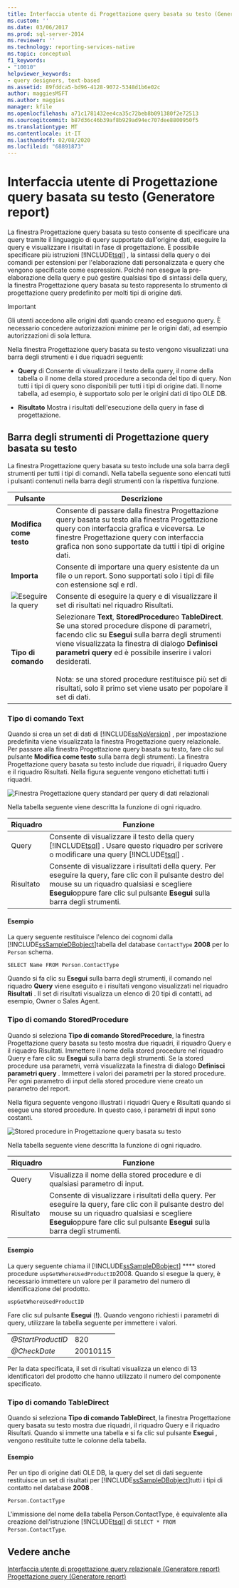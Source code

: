 ```yaml
---
title: Interfaccia utente di Progettazione query basata su testo (Generatore report) | Microsoft Docs
ms.custom: ''
ms.date: 03/06/2017
ms.prod: sql-server-2014
ms.reviewer: ''
ms.technology: reporting-services-native
ms.topic: conceptual
f1_keywords:
- "10010"
helpviewer_keywords:
- query designers, text-based
ms.assetid: 89fddca5-bd96-4128-9072-5348d1b6e02c
author: maggiesMSFT
ms.author: maggies
manager: kfile
ms.openlocfilehash: a71c1781432ee4ca35c72beb8b091380f2e72513
ms.sourcegitcommit: b87d36c46b39af8b929ad94ec707dee8800950f5
ms.translationtype: MT
ms.contentlocale: it-IT
ms.lasthandoff: 02/08/2020
ms.locfileid: "68891873"
---
```

# <a name="text-based-query-designer-user-interface-report-builder"></a>Interfaccia utente di Progettazione query basata su testo (Generatore report)
  La finestra Progettazione query basata su testo consente di specificare una query tramite il linguaggio di query supportato dall'origine dati, eseguire la query e visualizzare i risultati in fase di progettazione. È possibile specificare più istruzioni [!INCLUDE[tsql](../../../includes/tsql-md.md)] , la sintassi della query o dei comandi per estensioni per l'elaborazione dati personalizzata e query che vengono specificate come espressioni. Poiché non esegue la pre-elaborazione della query e può gestire qualsiasi tipo di sintassi della query, la finestra Progettazione query basata su testo rappresenta lo strumento di progettazione query predefinito per molti tipi di origine dati.  
  
> [!IMPORTANT]  
>  Gli utenti accedono alle origini dati quando creano ed eseguono query. È necessario concedere autorizzazioni minime per le origini dati, ad esempio autorizzazioni di sola lettura.  
  
 Nella finestra Progettazione query basata su testo vengono visualizzati una barra degli strumenti e i due riquadri seguenti:  
  
-   **Query** di Consente di visualizzare il testo della query, il nome della tabella o il nome della stored procedure a seconda del tipo di query. Non tutti i tipi di query sono disponibili per tutti i tipi di origine dati. Il nome tabella, ad esempio, è supportato solo per le origini dati di tipo OLE DB.  
  
-   **Risultato** Mostra i risultati dell'esecuzione della query in fase di progettazione.  
  
## <a name="text-based-query-designer-toolbar"></a>Barra degli strumenti di Progettazione query basata su testo  
 La finestra Progettazione query basata su testo include una sola barra degli strumenti per tutti i tipi di comandi. Nella tabella seguente sono elencati tutti i pulsanti contenuti nella barra degli strumenti con la rispettiva funzione.  
  
|Pulsante|Descrizione|  
|------------|-----------------|  
|**Modifica come testo**|Consente di passare dalla finestra Progettazione query basata su testo alla finestra Progettazione query con interfaccia grafica e viceversa. Le finestre Progettazione query con interfaccia grafica non sono supportate da tutti i tipi di origine dati.|  
|**Importa**|Consente di importare una query esistente da un file o un report. Sono supportati solo i tipi di file con estensione sql e rdl.|  
|![Eseguire la query](https://docs.microsoft.com/analysis-services/analysis-services/media/rsqdicon-run.gif "Esecuzione della query")|Consente di eseguire la query e di visualizzare il set di risultati nel riquadro Risultati.|  
|**Tipo di comando**|Selezionare **Text**, **StoredProcedure**o **TableDirect**. Se una stored procedure dispone di parametri, facendo clic su **Esegui** sulla barra degli strumenti viene visualizzata la finestra di dialogo **Definisci parametri query** ed è possibile inserire i valori desiderati.<br /><br /> Nota: se una stored procedure restituisce più set di risultati, solo il primo set viene usato per popolare il set di dati.|  
  
### <a name="command-type-text"></a>Tipo di comando Text  
 Quando si crea un set di dati di [!INCLUDE[ssNoVersion](../../includes/ssnoversion-md.md)] , per impostazione predefinita viene visualizzata la finestra Progettazione query relazionale. Per passare alla finestra Progettazione query basata su testo, fare clic sul pulsante **Modifica come testo** sulla barra degli strumenti. La finestra Progettazione query basata su testo include due riquadri, il riquadro Query e il riquadro Risultati. Nella figura seguente vengono etichettati tutti i riquadri.  
  
 ![Finestra Progettazione query standard per query di dati relazionali](https://docs.microsoft.com/analysis-services/analysis-services/media/rsqd-dsaw-sql-generic.gif "Finestra Progettazione query standard per query di dati relazionali")  
  
 Nella tabella seguente viene descritta la funzione di ogni riquadro.  
  
|Riquadro|Funzione|  
|----------|--------------|  
|Query|Consente di visualizzare il testo della query [!INCLUDE[tsql](../../../includes/tsql-md.md)] . Usare questo riquadro per scrivere o modificare una query [!INCLUDE[tsql](../../../includes/tsql-md.md)] .|  
|Risultato|Consente di visualizzare i risultati della query. Per eseguire la query, fare clic con il pulsante destro del mouse su un riquadro qualsiasi e scegliere **Esegui**oppure fare clic sul pulsante **Esegui** sulla barra degli strumenti.|  
  
#### <a name="example"></a>Esempio  
 La query seguente restituisce l'elenco dei cognomi dalla [!INCLUDE[ssSampleDBobject](../../../includes/sssampledbobject-md.md)]tabella del database `ContactType` **2008** per lo `Person` schema.  
  
```  
SELECT Name FROM Person.ContactType  
```  
  
 Quando si fa clic su **Esegui** sulla barra degli strumenti, il comando nel riquadro **Query** viene eseguito e i risultati vengono visualizzati nel riquadro **Risultati** . Il set di risultati visualizza un elenco di 20 tipi di contatti, ad esempio, Owner o Sales Agent.  
  
### <a name="command-type-storedprocedure"></a>Tipo di comando StoredProcedure  
 Quando si seleziona **Tipo di comando StoredProcedure**, la finestra Progettazione query basata su testo mostra due riquadri, il riquadro Query e il riquadro Risultati. Immettere il nome della stored procedure nel riquadro Query e fare clic su **Esegui** sulla barra degli strumenti. Se la stored procedure usa parametri, verrà visualizzata la finestra di dialogo **Definisci parametri query** . Immettere i valori dei parametri per la stored procedure. Per ogni parametro di input della stored procedure viene creato un parametro del report.  
  
 Nella figura seguente vengono illustrati i riquadri Query e Risultati quando si esegue una stored procedure. In questo caso, i parametri di input sono costanti.  
  
 ![Stored procedure in Progettazione query basata su testo](https://docs.microsoft.com/analysis-services/analysis-services/media/rs-relational-text-sp.gif "Stored procedure in Progettazione query basata su testo")  
  
 Nella tabella seguente viene descritta la funzione di ogni riquadro.  
  
|Riquadro|Funzione|  
|----------|--------------|  
|Query|Visualizza il nome della stored procedure e di qualsiasi parametro di input.|  
|Risultato|Consente di visualizzare i risultati della query. Per eseguire la query, fare clic con il pulsante destro del mouse su un riquadro qualsiasi e scegliere **Esegui**oppure fare clic sul pulsante **Esegui** sulla barra degli strumenti.|  
  
#### <a name="example"></a>Esempio  
 La query seguente chiama il [!INCLUDE[ssSampleDBobject](../../../includes/sssampledbobject-md.md)] **** stored procedure `uspGetWhereUsedProductID`2008. Quando si esegue la query, è necessario immettere un valore per il parametro del numero di identificazione del prodotto.  
  
```  
uspGetWhereUsedProductID  
```  
  
 Fare clic sul pulsante **Esegui** (**!**). Quando vengono richiesti i parametri di query, utilizzare la tabella seguente per immettere i valori.  
  
|||  
|-|-|  
|*@StartProductID*|820|  
|*@CheckDate*|20010115|  
  
 Per la data specificata, il set di risultati visualizza un elenco di 13 identificatori del prodotto che hanno utilizzato il numero del componente specificato.  
  
### <a name="command-type-tabledirect"></a>Tipo di comando TableDirect  
 Quando si seleziona **Tipo di comando TableDirect**, la finestra Progettazione query basata su testo mostra due riquadri, il riquadro Query e il riquadro Risultati. Quando si immette una tabella e si fa clic sul pulsante **Esegui** , vengono restituite tutte le colonne della tabella.  
  
#### <a name="example"></a>Esempio  
 Per un tipo di origine dati OLE DB, la query del set di dati seguente restituisce un set di risultati per [!INCLUDE[ssSampleDBobject](../../../includes/sssampledbobject-md.md)]tutti i tipi di contatto nel database **2008** .  
  
 `Person.ContactType`  
  
 L'immissione del nome della tabella Person.ContactType, è equivalente alla creazione dell'istruzione [!INCLUDE[tsql](../../../includes/tsql-md.md)] di `SELECT * FROM Person.ContactType`.  
  
## <a name="see-also"></a>Vedere anche  
 [Interfaccia utente di progettazione query relazionale &#40;Generatore report&#41;](relational-query-designer-user-interface-report-builder.md)   
 [Progettazione query &#40;Generatore report&#41;](../query-designers-report-builder.md)  
  
  
